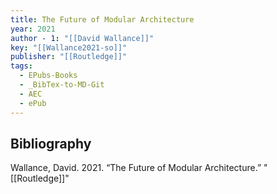 ```yaml
---
title: The Future of Modular Architecture
year: 2021
author - 1: "[[David Wallance]]"
key: "[[Wallance2021-so]]"
publisher: "[[Routledge]]"
tags:
  - EPubs-Books
  - _BibTex-to-MD-Git
  - AEC
  - ePub
---
```


## Bibliography
Wallance, David. 2021. “The Future of Modular Architecture.” "[[Routledge]]"